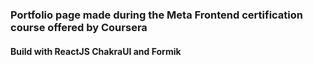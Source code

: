 ### Portfolio page made during the Meta Frontend certification course offered by Coursera

#### Build with ReactJS ChakraUI and Formik